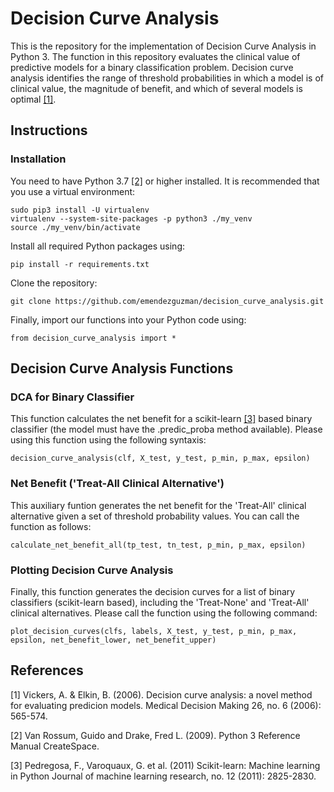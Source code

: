 # Decision Curve Analysis

This is the repository for the implementation of Decision Curve Analysis in Python 3. The function in this repository evaluates the clinical value of predictive models for a binary classification problem. Decision curve analysis identifies the range of threshold probabilities in which a model is of clinical value, the magnitude of benefit, and which of several models is optimal [[1]](#1).

## Instructions

### Installation

You need to have Python 3.7 [[2]](#2) or higher installed. It is recommended that you use a virtual environment:

```
sudo pip3 install -U virtualenv
virtualenv --system-site-packages -p python3 ./my_venv
source ./my_venv/bin/activate
```

Install all required Python packages using:

```
pip install -r requirements.txt
```

Clone the repository:

```
git clone https://github.com/emendezguzman/decision_curve_analysis.git
```

Finally, import our functions into your Python code using:

```
from decision_curve_analysis import *
```

## Decision Curve Analysis Functions

### DCA for Binary Classifier

This function calculates the net benefit for a scikit-learn [[3]](#3) based binary classifier (the model must have the .predic_proba method available).
Please using this function using the following syntaxis:

```
decision_curve_analysis(clf, X_test, y_test, p_min, p_max, epsilon)
```

### Net Benefit ('Treat-All Clinical Alternative')

This auxiliary funtion generates the net benefit for the 'Treat-All' clinical alternative given a set of threshold probability values.
You can call the function as follows:

```
calculate_net_benefit_all(tp_test, tn_test, p_min, p_max, epsilon)
```

### Plotting Decision Curve Analysis

Finally, this function generates the decision curves for a list of binary classifiers (scikit-learn based), including the 'Treat-None' and 'Treat-All' clinical alternatives.
Please call the function using the following command:

```
plot_decision_curves(clfs, labels, X_test, y_test, p_min, p_max, epsilon, net_benefit_lower, net_benefit_upper)
```

## References
<a id="1">[1]</a> 
Vickers, A. & Elkin, B. (2006). 
Decision curve analysis: a novel method for evaluating predicion models. 
Medical Decision Making 26, no. 6 (2006): 565-574.

<a id="2">[2]</a>
Van Rossum, Guido and Drake, Fred L. (2009).
Python 3 Reference Manual
CreateSpace.

<a id="3">[3]</a> 
Pedregosa, F., Varoquaux, G. et al. (2011)
Scikit-learn: Machine learning in Python
Journal of machine learning research, no. 12 (2011): 2825-2830.
